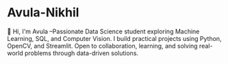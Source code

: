 # Avula-Nikhil
👋 Hi, I'm Avula –Passionate Data Science student exploring Machine Learning, SQL, and Computer Vision. I build practical projects using Python, OpenCV, and Streamlit. Open to collaboration, learning, and solving real-world problems through data-driven solutions.
